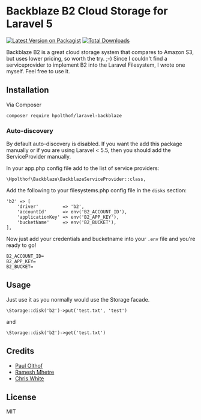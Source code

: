 # Backblaze B2 Cloud Storage for Laravel 5

[![Latest Version on Packagist](https://img.shields.io/packagist/v/hpolthof/laravel-backblaze.svg?style=flat-square)](https://packagist.org/packages/hpolthof/laravel-backblaze)
[![Total Downloads](https://img.shields.io/packagist/dt/hpolthof/laravel-backblaze.svg?style=flat-square)](https://packagist.org/packages/hpolthof/laravel-backblaze)

Backblaze B2 is a great cloud storage system that compares to Amazon S3, but uses lower pricing, so worth the try. ;-)
Since I couldn't find a serviceprovider to implement B2 into the Laravel Filesystem, I wrote one myself. 
Feel free to use it.
 
## Installation
Via Composer
```
composer require hpolthof/laravel-backblaze
```

### Auto-discovery
By default auto-discovery is disabled. If you want the add this package manually or
if you are using Laravel < 5.5, then you should add the ServiceProvider manually.

In your app.php config file add to the list of service providers:
```
\Hpolthof\Backblaze\BackblazeServiceProvider::class,
```

Add the following to your filesystems.php config file in the ```disks``` section:
```
'b2' => [
    'driver'         => 'b2',
    'accountId'      => env('B2_ACCOUNT_ID'),
    'applicationKey' => env('B2_APP_KEY'),
    'bucketName'     => env('B2_BUCKET'),
],
```

Now just add your credentials and bucketname into your `.env` file and you're ready to go!

```
B2_ACCOUNT_ID=
B2_APP_KEY=
B2_BUCKET=
```

## Usage
Just use it as you normally would use the Storage facade.
```
\Storage::disk('b2')->put('test.txt', 'test')
```
and
```
\Storage::disk('b2')->get('test.txt')
```

## Credits
* [Paul Olthof](https://github.com/hpolthof)
* [Ramesh Mhetre](https://github.com/mhetreramesh/flysystem-backblaze)
* [Chris White](https://github.com/cwhite92/b2-sdk-php)

## License
MIT